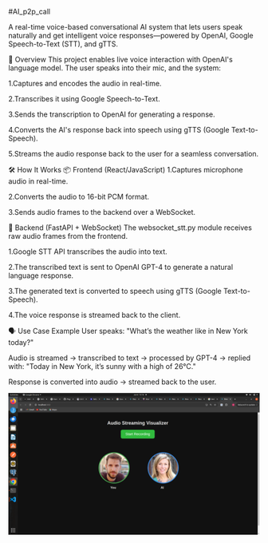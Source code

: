 #AI_p2p_call

A real-time voice-based conversational AI system that lets users speak naturally and get intelligent voice responses—powered by OpenAI, Google Speech-to-Text (STT), and gTTS.

🎯 Overview
This project enables live voice interaction with OpenAI's language model. The user speaks into their mic, and the system:

1.Captures and encodes the audio in real-time.

2.Transcribes it using Google Speech-to-Text.

3.Sends the transcription to OpenAI for generating a response.

4.Converts the AI's response back into speech using gTTS (Google Text-to-Speech).

5.Streams the audio response back to the user for a seamless conversation.


🛠️ How It Works
📦 Frontend (React/JavaScript)
1.Captures microphone audio in real-time.

2.Converts the audio to 16-bit PCM format.

3.Sends audio frames to the backend over a WebSocket.

🔁 Backend (FastAPI + WebSocket)
The websocket_stt.py module receives raw audio frames from the frontend.

1.Google STT API transcribes the audio into text.

2.The transcribed text is sent to OpenAI GPT-4 to generate a natural language response.

3.The generated text is converted to speech using gTTS (Google Text-to-Speech).

4.The voice response is streamed back to the client.



🗣️ Use Case Example
User speaks: "What’s the weather like in New York today?"

Audio is streamed → transcribed to text → processed by GPT-4 → replied with:
"Today in New York, it’s sunny with a high of 26°C."

Response is converted into audio → streamed back to the user.


![Output Screenshot](output.png)
